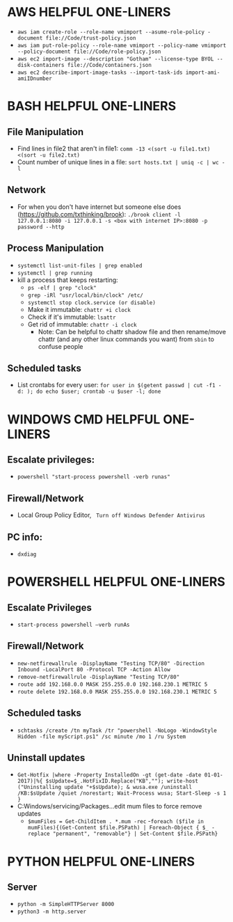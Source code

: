 # AWS HELPFUL ONE-LINERS
- ```aws iam create-role --role-name vmimport --asume-role-policy -document file://Code/trust-policy.json```
- ```aws iam put-role-policy --role-name vmimport --policy-name vmimport --policy-document file://Code/role-policy.json```
- ```aws ec2 import-image --description "Gotham" --license-type BYOL --disk-containers file://Code/containers.json```
- ```aws ec2 describe-import-image-tasks --import-task-ids import-ami-amiIDnumber```

# BASH HELPFUL ONE-LINERS
## File Manipulation
- Find lines in file2 that aren't in file1: ```comm -13 <(sort -u file1.txt) <(sort -u file2.txt)```
- Count number of unique lines in a file: ```sort hosts.txt | uniq -c | wc -l```

## Network
- For when you don't have internet but someone else does (https://github.com/txthinking/brook): ```./brook client -l 127.0.0.1:8080 -i 127.0.0.1 -s <box with internet IP>:8080 -p password --http```

## Process Manipulation
- ```systemctl list-unit-files | grep enabled```
- ```systemctl | grep running```
- kill a process that keeps restarting:
  - ```ps -elf | grep "clock"```
  - ```grep -iRl "usr/local/bin/clock" /etc/```
  - ```systemctl stop clock.service (or disable)```
  - Make it immutable: ```chattr +i clock```
  - Check if it's immutable: ```lsattr```
  - Get rid of immutable: ```chattr -i clock```
    - Note: Can be helpful to chattr shadow file and then rename/move chattr (and any other linux commands you want) from ```sbin``` to confuse people
  
## Scheduled tasks
- List crontabs for every user: ```for user in $(getent passwd | cut -f1 -d: ); do echo $user; crontab -u $user -l; done```

# WINDOWS CMD HELPFUL ONE-LINERS
## Escalate privileges: 
- ```powershell "start-process powershell -verb runas"```

## Firewall/Network
- Local Group Policy Editor, ``` Turn off Windows Defender Antivirus```

## PC info: 
- ```dxdiag```

# POWERSHELL HELPFUL ONE-LINERS
## Escalate Privileges
- ```start-process powershell –verb runAs```

## Firewall/Network
- ```new-netfirewallrule -DisplayName "Testing TCP/80" -Direction Inbound -LocalPort 80 -Protocol TCP -Action Allow ```
- ```remove-netfirewallrule -DisplayName "Testing TCP/80"```
- ```route add 192.168.0.0 MASK 255.255.0.0 192.168.230.1 METRIC 5```
- ```route delete 192.168.0.0 MASK 255.255.0.0 192.168.230.1 METRIC 5 ```

## Scheduled tasks
- ```schtasks /create /tn myTask /tr "powershell -NoLogo -WindowStyle Hidden -file myScript.ps1" /sc minute /mo 1 /ru System ```
## Uninstall updates
- ```Get-Hotfix |where -Property InstalledOn -gt (get-date -date 01-01-2017)|%{ $sUpdate=$_.HotFixID.Replace("KB",""); write-host ("Uninstalling update "+$sUpdate); & wusa.exe /uninstall /KB:$sUpdate /quiet /norestart; Wait-Process wusa; Start-Sleep -s 1 }```
- C:Windows/servicing/Packages...edit mum files to force remove updates
  - ```$mumFiles = Get-ChildItem . *.mum -rec```
  -```foreach ($file in mumFiles){(Get-Content $file.PSPath) | Foreach-Object { $_ -replace "permanent", "removable"} | Set-Content $file.PSPath}```


# PYTHON HELPFUL ONE-LINERS
## Server
- ```python -m SimpleHTTPServer 8000```
- ```python3 -m http.server```
